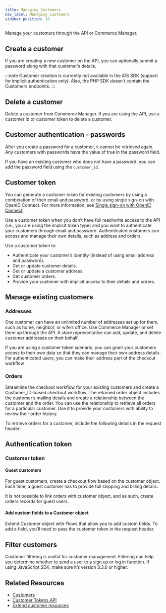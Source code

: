 ```yaml
---
title: Managing Customers
nav_label: Managing Customers
sidebar_position: 10
---
```


Manage your customers through the API or Commerce Manager.

## Create a customer

If you are creating a new customer on the API, you can optionally submit a password along with that customer’s details.

:::note
Customer creation is currently not available in the iOS SDK (support for implicit authentication only). Also, the PHP SDK doesn’t contain the Customers endpoints.
:::

## Delete a customer

Delete a customer from Commerce Manager. If you are using the API, use a customer id or customer token to delete a customer.

## Customer authentication - passwords

After you create a password for a customer, it cannot be retrieved again. Any customers with passwords have the value of true in the password field.

If you have an existing customer who does not have a password, you can add the password field using the `customer_id`.

## Customer token

You can generate a customer token for existing customers by using a combination of their email and password, or by using single sign-on with OpenID Connect. For more information, see [Single sign-on with OpenID Connect](../docs/commerce-cloud/authentication/single-sign-on/get-single-sign-on-customer-token).

Use a customer token when you don’t have full read/write access to the API (i.e., you are using the implicit token type) and you want to authenticate your customers through email and password. Authenticated customers can access and manage their own details, such as address and orders.

Use a customer token to:

- Authenticate your customer’s identity (instead of using email address and password).
- Get or update customer details.
- Get or update a customer address.
- Get customer orders.
- Provide your customer with implicit access to their details and orders.

## Manage existing customers

### Addresses

One customer can have an unlimited number of addresses set up for them, such as home, neighbor, or wife’s office. Use Commerce Manager or set them up through the API. A store representative can add, update, and delete customer addresses on their behalf.

If you are using a customer token scenario, you can grant your customers access to their own data so that they can manage their own address details. For authenticated users, you can make their address part of the checkout workflow .

### Orders

Streamline the checkout workflow for your existing customers and create a Customer_ID-based checkout workflow. The returned order object includes the customer’s mailing details and create a relationship between the customer and the order. You can use the relationship to retrieve all orders for a particular customer. Use it to provide your customers with ability to review their order history.

To retrieve orders for a customer, include the following details in the request header:

## Authentication token

### Customer token

#### Guest customers

For guest customers, create a checkout flow based on the customer object. Each time, a guest customer has to provide full shipping and billing details.

It is not possible to link orders with customer object, and as such, create orders records for guest users.

#### Add custom fields to a Customer object

Extend Customer object with Flows that allow you to add custom fields. To add a field, you’ll need to pass the customer token in the request header.

## Filter customers

Customer filtering is useful for customer management. Filtering can help you determine whether to send a user to a sign up or log in function. If using JavaScript SDK, make sure it’s version 3.3.0 or higher.

## Related Resources

- [Customers](../docs/commerce-cloud/customer-management/customers)
- [Customer Tokens API](../docs/commerce-cloud/customer-management/customer-managment-api/customer-tokens)
- [Extend customer resources](../docs/commerce-cloud/customer-management/extend-customer-resources)
